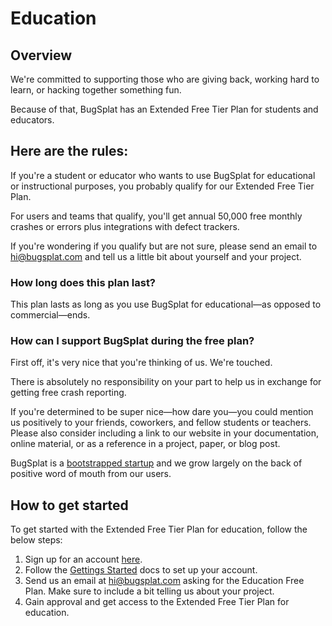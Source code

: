 # Education

## Overview

We're committed to supporting those who are giving back, working hard to learn, or hacking together something fun.

Because of that, BugSplat has an Extended Free Tier Plan for students and educators.

## Here are the rules:

If you're a student or educator who wants to use BugSplat for educational or instructional purposes, you probably qualify for our Extended Free Tier Plan.

For users and teams that qualify, you'll get annual 50,000 free monthly crashes or errors plus integrations with defect trackers.

If you're wondering if you qualify but are not sure, please send an email to [hi@bugsplat.com](mailto:hi@bugsplat.com) and tell us a little bit about yourself and your project.

### How long does this plan last?

This plan lasts as long as you use BugSplat for educational—as opposed to commercial—ends.

### How can I support BugSplat during the free plan?

First off, it's very nice that you're thinking of us. We're touched.

There is absolutely no responsibility on your part to help us in exchange for getting free crash reporting.

If you're determined to be super nice—how dare you—you could mention us positively to your friends, coworkers, and fellow students or teachers. Please also consider including a link to our website in your documentation, online material, or as a reference in a project, paper, or blog post.

BugSplat is a [bootstrapped startup](https://www.bugsplat.com/about/) and we grow largely on the back of positive word of mouth from our users.

## How to get started

To get started with the Extended Free Tier Plan for education, follow the below steps:

1. Sign up for an account [here](https://app.bugsplat.com/v2/sign-up).
2. Follow the [Gettings Started](../../../introduction/getting-started/) docs to set up your account.
3. Send us an email at [hi@bugsplat.com](mailto:hi@bugsplat.com) asking for the Education Free Plan. Make sure to include a bit telling us about your project.&#x20;
4. Gain approval and get access to the Extended Free Tier Plan for education.

